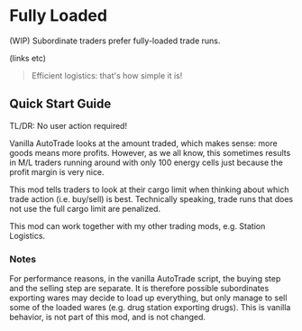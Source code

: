 # Fully Loaded
(WIP) Subordinate traders prefer fully-loaded trade runs.

(links etc)

> Efficient logistics: that's how simple it is!

## Quick Start Guide
TL/DR: No user action required!

Vanilla AutoTrade looks at the amount traded, which makes sense: more goods means more profits. However, as we all know, this sometimes results in M/L traders running around with only 100 energy cells just because the profit margin is very nice.

This mod tells traders to look at their cargo limit when thinking about which trade action (i.e. buy/sell) is best. Technically speaking, trade runs that does not use the full cargo limit are penalized.

This mod can work together with my other trading mods, e.g. Station Logistics.

### Notes
For performance reasons, in the vanilla AutoTrade script, the buying step and the selling step are separate. It is therefore possible subordinates exporting wares may decide to load up everything, but only manage to sell some of the loaded wares (e.g. drug station exporting drugs). This is vanilla behavior, is not part of this mod, and is not changed.
